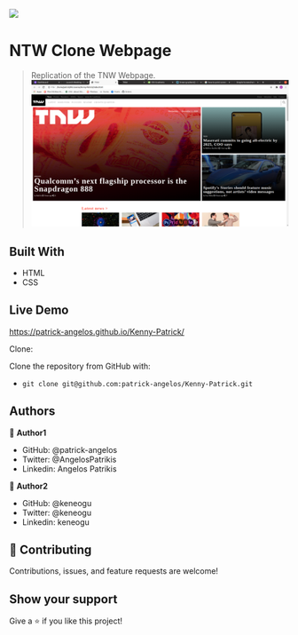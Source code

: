 ![](https://img.shields.io/badge/Microverse-blueviolet)

# NTW Clone Webpage

> Replication of the TNW Webpage.
![screenshot](./images/scrn.png)

## Built With

- HTML
- CSS


## Live Demo

https://patrick-angelos.github.io/Kenny-Patrick/


Clone:

Clone the repository from GitHub with:
- `git clone git@github.com:patrick-angelos/Kenny-Patrick.git`



## Authors

👤 **Author1**

- GitHub:   @patrick-angelos
- Twitter:  @AngelosPatrikis
- Linkedin: Angelos Patrikis


👤 **Author2**

- GitHub: @keneogu 
- Twitter: @keneogu 
- Linkedin: keneogu 

## 🤝 Contributing

Contributions, issues, and feature requests are welcome!

## Show your support

Give a ⭐️ if you like this project!
